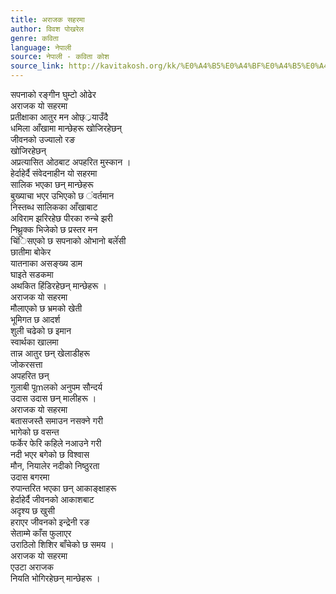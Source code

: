 ```yaml
---
title: अराजक सहरमा
author: विवश पोखरेल
genre: कविता
language: नेपाली
source: नेपाली - कविता कोश
source_link: http://kavitakosh.org/kk/%E0%A4%B5%E0%A4%BF%E0%A4%B5%E0%A4%B6_%E0%A4%AA%E0%A5%8B%E0%A4%96%E0%A4%B0%E0%A5%87%E0%A4%B2
---
```


सपनाको रङ्गीन घुम्टो ओढेर  
अराजक यो सहरमा  
प्रतीक्षाका आतुर मन ओछ््रयाउँदै  
धमिला आँखामा मान्छेहरू खोजिरहेछन्  
जीवनको उज्यालो रङ  
खोजिरहेछन्  
अप्रत्यासित ओठबाट अपहरित मुस्कान ।  
हेर्दाहेर्दै संवेदनाहीन यो सहरमा  
सालिक भएका छन् मान्छेहरू  
बुख्याचा भएर उभिएको छ ंवर्तमान  
निस्तब्ध सालिकका आँखाबाट  
अविराम झरिरहेछ पीरका रुन्चे झरी  
निथ्रुक्क भिजेको छ प्रस्तर मन  
चिंिसएको छ सपनाको ओभानो बलेंंसी  
छातीमा बोकेर  
यातनाका असङ्ख्य डाम  
घाइते सडकमा  
अथकित हिंडिरहेछन् मान्छेहरू ।  
अराजक यो सहरमा  
मौलाएको छ भ्रमको खेती  
भूमिगत छ आदर्श  
शुली चढेको छ इमान  
स्वार्थका खालमा  
तान्न आतुर छन् खेलाडीहरू  
जोकरसत्ता  
अपहरित छन्  
गुलाबी पूmलको अनुपम सौन्दर्य  
उदास उदास छन् मालीहरू ।  
अराजक यो सहरमा  
बतासजस्तै समाउन नसक्ने गरी  
भागेको छ वसन्त  
फर्केर फेरि कहिले नआउने गरी  
नदी भएर बगेको छ विश्वास  
मौन, नियालेर नदीको निष्ठुरता  
उदास बगरमा  
रुपान्तरित भएका छन् आकाङ्क्षाहरू  
हेर्दाहेर्दै जीवनको आकाशबाट  
अदृश्य छ खुसी  
हराएर जीवनको इन्द्रेनी रङ  
सेताम्मे काँस फुलाएर  
उराठिलो शिशिर बाँचेको छ समय ।  
अराजक यो सहरमा  
एउटा अराजक  
नियति भोगिरहेछन् मान्छेहरू ।
